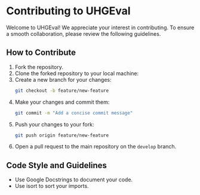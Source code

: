# Contributing to UHGEval

Welcome to UHGEval! We appreciate your interest in contributing. To ensure a smooth collaboration, please review the following guidelines.

## How to Contribute

1. Fork the repository.
2. Clone the forked repository to your local machine:
3. Create a new branch for your changes:
   ```bash
   git checkout -b feature/new-feature
   ```
4. Make your changes and commit them:
   ```bash
   git commit -m "Add a concise commit message"
   ```
5. Push your changes to your fork:
   ```bash
   git push origin feature/new-feature
   ```
6. Open a pull request to the main repository on the `develop` branch.

## Code Style and Guidelines

* Use Google Docstrings to document your code.
* Use isort to sort your imports.
